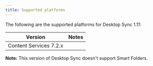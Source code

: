 ```yaml
---
title: Supported platforms
---
```


The following are the supported platforms for Desktop Sync 1.11:

| Version | Notes |
| ------- | ----- |
| Content Services 7.2.x | |

**Note:** This version of Desktop Sync doesn't support Smart Folders.
